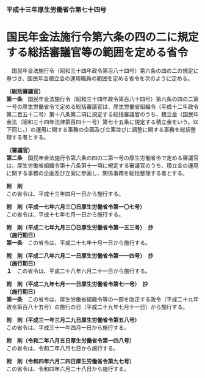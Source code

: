 ### 平成十三年厚生労働省令第七十四号  
# 国民年金法施行令第六条の四の二に規定する総括審議官等の範囲を定める省令  
　国民年金法施行令（昭和三十四年政令第百八十四号）第六条の四の二の規定に基づき、国民年金積立金の運用職員の範囲を定める省令を次のように定める。  
  
**（総括審議官）**  
**第一条**　国民年金法施行令（昭和三十四年政令第百八十四号）第六条の四の二第一号の厚生労働省令で定める総括審議官は、厚生労働省組織令（平成十二年政令第二百五十二号）第十八条第二項に規定する総括審議官のうち、積立金（国民年金法（昭和三十四年法律第百四十一号）第七十五条に規定する積立金をいう。以下同じ。）の運用に関する事務の企画及び立案並びに調整に関する事務を総括整理する者とする。  
  
**（審議官）**  
**第二条**　国民年金法施行令第六条の四の二第一号の厚生労働省令で定める審議官は、厚生労働省組織令第十八条第十一項に規定する審議官のうち、積立金の運用に関する事務の企画及び立案に参画し、関係事務を総括整理する者とする。  
  
**附　則**  
この省令は、平成十三年四月一日から施行する。  
  
**附　則（平成一七年六月三〇日厚生労働省令第一〇七号）**  
この省令は、平成十七年七月一日から施行する。  
  
**附　則（平成二七年九月三〇日厚生労働省令第一五三号）　抄**  
**（施行期日）**  
**第一条**　この省令は、平成二十七年十月一日から施行する。  
  
**附　則（平成二八年六月二一日厚生労働省令第一一四号）　抄**  
**（施行期日）**  
**１**　この省令は、平成二十八年六月二十一日から施行する。  
  
**附　則（平成二九年七月一一日厚生労働省令第七一号）　抄**  
**（施行期日）**  
**第一条**　この省令は、厚生労働省組織令等の一部を改正する政令（平成二十九年政令第百八十五号）の施行の日（平成二十九年七月十一日）から施行する。  
  
**附　則（平成三一年三月二九日厚生労働省令第五八号）**  
この省令は、平成三十一年四月一日から施行する。  
  
**附　則（令和二年八月五日厚生労働省令第一四八号）**  
この省令は、令和二年八月七日から施行する。  
  
**附　則（令和四年六月二四日厚生労働省令第九七号）**  
この省令は、令和四年六月二十八日から施行する。  
  

